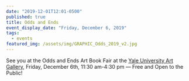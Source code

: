 ```yaml
---
date: "2019-12-01T12:01-0500"
published: true
title: Odds and Ends
event_display_date: "Friday, December 6, 2019"
tags:
  - events
featured_img: /assets/img/GRAPHIC_Odds_2019_v2.jpg
---
```


See you at the Odds and Ends Art Book Fair at the [Yale University Art Gallery](https://artgallery.yale.edu/calendar/events/odds-and-ends-art-book-fair), Friday, December 6th, 11:30 am-4:30 pm — Free and Open to the Public!
